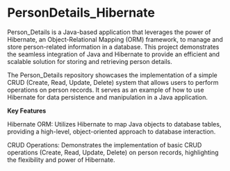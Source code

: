 # PersonDetails_Hibernate
Person_Details is a Java-based application that leverages the power of Hibernate, an Object-Relational Mapping (ORM) framework,
to manage and store person-related information in a database. This project demonstrates the seamless integration of Java and Hibernate to provide
an efficient and scalable solution for storing and retrieving person details.

The Person_Details repository showcases the implementation of a simple CRUD (Create, Read, Update, Delete) system that allows users to perform operations on person records.
It serves as an example of how to use Hibernate for data persistence and manipulation in a Java application.

**Key Features**

Hibernate ORM: Utilizes Hibernate to map Java objects to database tables, providing a high-level, object-oriented approach to database interaction.

CRUD Operations: Demonstrates the implementation of basic CRUD operations (Create, Read, Update, Delete) on person records, highlighting the flexibility and power of Hibernate.

